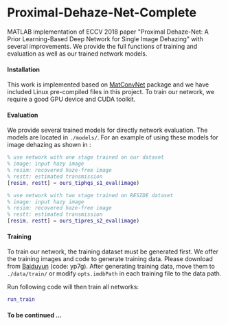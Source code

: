 # Proximal-Dehaze-Net-Complete

MATLAB implementation of ECCV 2018 paper "Proximal Dehaze-Net: A Prior Learning-Based Deep Network for Single Image Dehazing" with several improvements. We provide the full functions of training and evaluation as well as our trained network models.

#### Installation

This work is implemented based on [MatConvNet](http://www.vlfeat.org/matconvnet/) package and we have included Linux pre-compiled files in this project. To train our network, we require a good GPU device and CUDA toolkit.

#### Evaluation

We provide several trained models for directly network evaluation. The models are located in `./models/`. For an example of using these models for image dehazing as shown in :

```matlab
% use network with one stage trained on our dataset
% image: input hazy image
% resim: recovered haze-free image
% restt: estimated transmission
[resim, restt] = ours_tiphqs_s1_eval(image)

% use network with two stage trained on RESIDE dataset
% image: input hazy image
% resim: recovered haze-free image
% restt: estimated transmission
[resim, restt] = ours_tipres_s2_eval(image)
```

#### Training

To train our network, the training dataset must be generated first. We offer the training images and code to generate training data. Please download from [Baiduyun](链接：https://pan.baidu.com/s/1WHthBHSP9FcLaZ1OKyakow ) (code: yp7g). After generating training data, move them to `./data/train/` or modify `opts.imdbPath` in each training file to the data path.

Run following code will then train all networks:

```matlab
run_train
```

#### To be continued ...